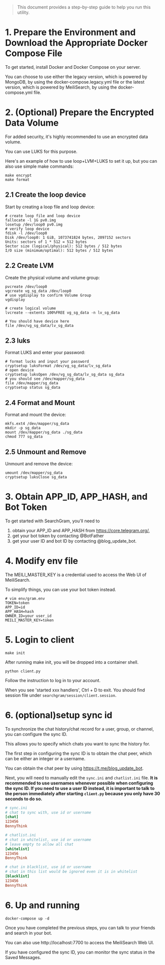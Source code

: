 > This document provides a step-by-step guide to help you run this utility.

# 1. Prepare the Environment and Download the Appropriate Docker Compose File

To get started, install Docker and Docker Compose on your server.

You can choose to use either the legacy version, which is powered by MongoDB, by using the docker-compose.legacy.yml
file
or the latest version, which is powered by MeiliSearch, by using the docker-compose.yml file.

# 2. (Optional) Prepare the Encrypted Data Volume

For added security, it's highly recommended to use an encrypted data volume.

You can use LUKS for this purpose.

Here's an example of how to use loop+LVM+LUKS to set it up, but you can also use simple make commands:

```shell
make encrypt
make format
```

## 2.1 Create the loop device

Start by creating a loop file and loop device:

```shell
# create loop file and loop device
fallocate -l 1G pv0.img
losetup /dev/loop0 pv0.img
# verify loop device
fdisk -l /dev/loop0
Disk /dev/loop0: 1 GiB, 1073741824 bytes, 2097152 sectors
Units: sectors of 1 * 512 = 512 bytes
Sector size (logical/physical): 512 bytes / 512 bytes
I/O size (minimum/optimal): 512 bytes / 512 bytes

```

## 2.2 Create LVM

Create the physical volume and volume group:

```shell
pvcreate /dev/loop0
vgcreate vg_sg_data /dev/loop0
# use vgdisplay to confirm Volume Group
vgdisplay

# create logical volume
lvcreate --extents 100%FREE vg_sg_data -n lv_sg_data

# You should have device here
file /dev/vg_sg_data/lv_sg_data
```

## 2.3 luks

Format LUKS and enter your password:

```shell
# format lucks and input your password
cryptsetup luksFormat /dev/vg_sg_data/lv_sg_data
# open device
cryptsetup luksOpen /dev/vg_sg_data/lv_sg_data sg_data
# you should see /dev/mapper/sg_data
file /dev/mapper/sg_data
cryptsetup status sg_data
```

## 2.4 Format and Mount

Format and mount the device:

```shell
mkfs.ext4 /dev/mapper/sg_data
mkdir -p sg_data
mount /dev/mapper/sg_data ./sg_data
chmod 777 sg_data
```

## 2.5 Unmount and Remove

Unmount and remove the device:

```shell
umount /dev/mapper/sg_data
cryptsetup luksClose sg_data
````

# 3. Obtain APP_ID, APP_HASH, and Bot Token

To get started with SearchGram, you'll need to

1. obtain your APP_ID and APP_HASH from https://core.telegram.org/,
2. get your bot token by contacting @BotFather
3. get your user ID and bot ID by contacting @blog_update_bot.

# 4. Modify env file

The MEILI_MASTER_KEY is a credential used to access the Web UI of MeiliSearch.

To simplify things, you can use your bot token instead.

```shell
# vim env/gram.env
TOKEN=token
APP_ID=id
APP_HASH=hash
OWNER_ID=your user_id
MEILI_MASTER_KEY=token
```

# 5. Login to client

```shell
make init
```

After running make init, you will be dropped into a container shell.

```shell
python client.py
```

Follow the instruction to log in to your account.

When you see 'started xxx handlers', Ctrl + D to exit. You should find session file
under `searchgram/session/client.session`.

# 6. (optional)setup sync id

To synchronize the chat history/chat record for a user, group, or channel, you can configure the sync ID.

This allows you to specify which chats you want to sync the history for.

The first step in configuring the sync ID is to obtain the chat peer, which can be either an integer or a username.

You can obtain the chat peer by using https://t.me/blog_update_bot.

Next, you will need to manually edit the `sync.ini` and `chatlist.ini` file.
**It is recommended to use usernames whenever possible when configuring the sync ID.
If you need to use a user ID instead, it is important to talk to the person immediately after starting `client.py`
because you only have 30 seconds to do so.**

```ini
# sync.ini
# chat to sync with, use id or username
[chat]
123456
BennyThink
```

```ini
# chatlist.ini
# chat in whitelist, use id or username
# leave empty to allow all chat
[whitelist]
123456
BennyThink

# chat in blacklist, use id or username
# chat in this list would be ignored even it is in whitelist
[blacklist]
123456
BennyThink
```

# 6. Up and running

```shell
docker-compose up -d
```

Once you have completed the previous steps, you can talk to your friends and search in your bot.

You can also use http://localhost:7700 to access the MeiliSearch Web UI.

If you have configured the sync ID, you can monitor the sync status in the Saved Messages.

